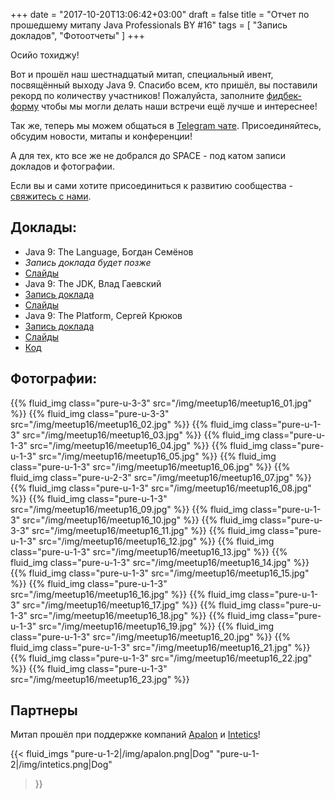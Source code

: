 +++
date = "2017-10-20T13:06:42+03:00"
draft = false
title = "Отчет по прошедшему митапу Java Professionals BY #16"
tags = [
    "Запись докладов",
    "Фотоотчеты"
]
+++

Осийо тохиджу!

Вот и прошёл наш шестнадцатый митап, специальный ивент, посвящённый выходу Java 9.
Спасибо всем, кто пришёл, вы поставили рекорд по количеству участников!
Пожалуйста, заполните [фидбек-форму](http://bit.ly/jprof_resp_16) чтобы мы могли делать наши встречи ещё лучше и интереснее!

Так же, теперь мы можем общаться в [Telegram чате](https://t.me/jprof_by). Присоединяйтесь, обсудим новости, митапы и конференции!

А для тех, кто все же не добрался до SPACE - под катом записи докладов и фотографии.

<!--more-->

Если вы и сами хотите присоединиться к развитию сообщества - [свяжитесь с нами](http://jprof.by/contact).

## Доклады:

 - Java 9: The Language, Богдан Семёнов
  - _Запись доклада будет позже_
  - [Слайды](https://slides.com/bahdansiamionau/java-9-lang)
 - Java 9: The JDK, Влад Гаевский
  - [Запись доклада](https://www.youtube.com/watch?v=SqFDZPIRAsc&list=PLDQPS8WphzVwtmMrvQWddkmPEaXhuSzGG&index=2)
  - [Слайды](https://slides.com/kelstar/java9-jdk)
 - Java 9: The Platform, Сергей Крюков
  - [Запись доклада](https://www.youtube.com/watch?v=t2C3QXDLx6o&index=1&list=PLDQPS8WphzVwtmMrvQWddkmPEaXhuSzGG)
  - [Слайды](https://www.slideshare.net/SiarheiKrukau/java-9-platform-81010788)
  - [Код](https://github.com/JavaBy/meetup_16/tree/master/jigsaw)

## Фотографии:

<div class="post_photos">

{{% fluid_img class="pure-u-3-3" src="/img/meetup16/meetup16_01.jpg" %}}
{{% fluid_img class="pure-u-3-3" src="/img/meetup16/meetup16_02.jpg" %}}
{{% fluid_img class="pure-u-1-3" src="/img/meetup16/meetup16_03.jpg" %}}
{{% fluid_img class="pure-u-1-3" src="/img/meetup16/meetup16_04.jpg" %}}
{{% fluid_img class="pure-u-1-3" src="/img/meetup16/meetup16_05.jpg" %}}
{{% fluid_img class="pure-u-1-3" src="/img/meetup16/meetup16_06.jpg" %}}
{{% fluid_img class="pure-u-2-3" src="/img/meetup16/meetup16_07.jpg" %}}
{{% fluid_img class="pure-u-1-3" src="/img/meetup16/meetup16_08.jpg" %}}
{{% fluid_img class="pure-u-1-3" src="/img/meetup16/meetup16_09.jpg" %}}
{{% fluid_img class="pure-u-1-3" src="/img/meetup16/meetup16_10.jpg" %}}
{{% fluid_img class="pure-u-3-3" src="/img/meetup16/meetup16_11.jpg" %}}
{{% fluid_img class="pure-u-1-3" src="/img/meetup16/meetup16_12.jpg" %}}
{{% fluid_img class="pure-u-1-3" src="/img/meetup16/meetup16_13.jpg" %}}
{{% fluid_img class="pure-u-1-3" src="/img/meetup16/meetup16_14.jpg" %}}
{{% fluid_img class="pure-u-1-3" src="/img/meetup16/meetup16_15.jpg" %}}
{{% fluid_img class="pure-u-1-3" src="/img/meetup16/meetup16_16.jpg" %}}
{{% fluid_img class="pure-u-1-3" src="/img/meetup16/meetup16_17.jpg" %}}
{{% fluid_img class="pure-u-1-3" src="/img/meetup16/meetup16_18.jpg" %}}
{{% fluid_img class="pure-u-1-3" src="/img/meetup16/meetup16_19.jpg" %}}
{{% fluid_img class="pure-u-1-3" src="/img/meetup16/meetup16_20.jpg" %}}
{{% fluid_img class="pure-u-1-3" src="/img/meetup16/meetup16_21.jpg" %}}
{{% fluid_img class="pure-u-1-3" src="/img/meetup16/meetup16_22.jpg" %}}
{{% fluid_img class="pure-u-1-3" src="/img/meetup16/meetup16_23.jpg" %}}

</div>

## Партнеры

Митап прошёл при поддержке компаний [Apalon](http://apalon.com) и [Intetics](http://intetics.com/)!

{{< fluid_imgs
  "pure-u-1-2|/img/apalon.png|Dog"
  "pure-u-1-2|/img/intetics.png|Dog"
>}}
